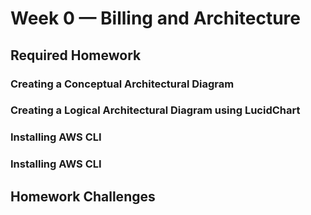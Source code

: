 # Week 0 — Billing and Architecture

## Required Homework

### Creating a Conceptual Architectural Diagram

### Creating a Logical Architectural Diagram using LucidChart

### Installing AWS CLI

### Installing AWS CLI

## Homework Challenges
